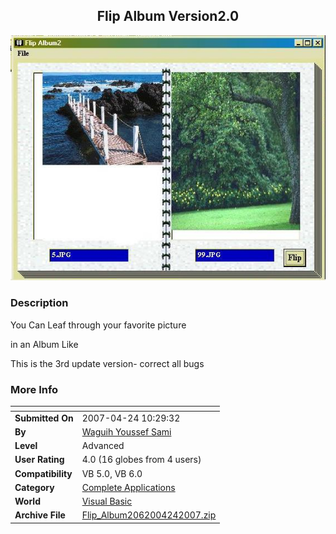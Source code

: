 ﻿<div align="center">

## Flip Album Version2\.0

<img src="PIC2007425814504234.jpg">
</div>

### Description

You Can Leaf through your favorite picture

in an Album Like

This is the 3rd update version- correct all bugs
 
### More Info
 


<span>             |<span>
---                |---
**Submitted On**   |2007-04-24 10:29:32
**By**             |[Waguih Youssef Sami](https://github.com/Planet-Source-Code/PSCIndex/blob/master/ByAuthor/waguih-youssef-sami.md)
**Level**          |Advanced
**User Rating**    |4.0 (16 globes from 4 users)
**Compatibility**  |VB 5\.0, VB 6\.0
**Category**       |[Complete Applications](https://github.com/Planet-Source-Code/PSCIndex/blob/master/ByCategory/complete-applications__1-27.md)
**World**          |[Visual Basic](https://github.com/Planet-Source-Code/PSCIndex/blob/master/ByWorld/visual-basic.md)
**Archive File**   |[Flip\_Album2062004242007\.zip](https://github.com/Planet-Source-Code/waguih-youssef-sami-flip-album-version2-0__1-68067/archive/master.zip)








